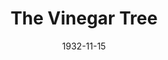 ---
title: The Vinegar Tree
date: 1932-11-15
closing_date:
layout: productions
featured_image:
image_caption:
image_credit:
playbill:
category:
Theatre: Theatre Jacksonville
cast:
- Geoffrey Cole: John Salzer
- Winifred Mansfied: Laurine Goffin
- Leone Merrick: Mary Keen
- Augustus Merrick: Ralph M. Anderson
- Louis: Slocum Ball
- Laura Merrick: Winifred Snowden
- Max Lawrence: Winston Fowler
crew:
- Director: Charles F. Hopkins, Jr.
- Props: Mrs. R.R. Killinger
- Scenery: Ronald Kennard
understudies:
orchestra:
external_links:
---